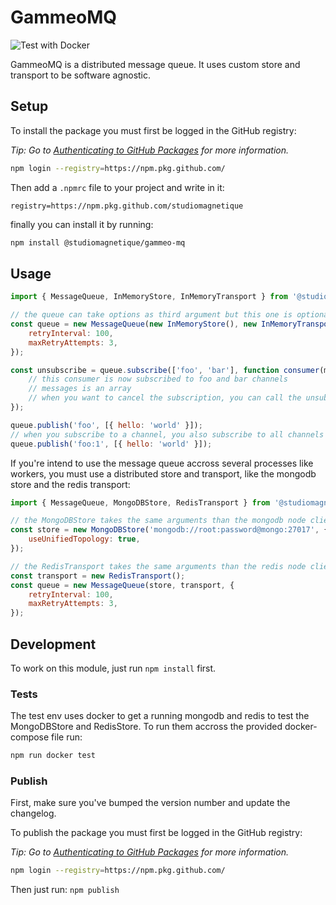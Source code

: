 # GammeoMQ

![Test with Docker](https://github.com/studiomagnetique/gammeo-mq/workflows/Test%20with%20Docker/badge.svg)

GammeoMQ is a distributed message queue. It uses custom store and transport to be software agnostic.

## Setup

To install the package you must first be logged in the GitHub registry:

_Tip: Go to [Authenticating to GitHub Packages](https://help.github.com/en/packages/using-github-packages-with-your-projects-ecosystem/configuring-npm-for-use-with-github-packages#authenticating-to-github-packages) for more information._

```sh
npm login --registry=https://npm.pkg.github.com/
```

Then add a `.npmrc` file to your project and write in it:

```
registry=https://npm.pkg.github.com/studiomagnetique
```

finally you can install it by running:

```sh
npm install @studiomagnetique/gammeo-mq
```

## Usage

```js
import { MessageQueue, InMemoryStore, InMemoryTransport } from '@studiomagnetique/gammeo-mq';

// the queue can take options as third argument but this one is optional
const queue = new MessageQueue(new InMemoryStore(), new InMemoryTransport(), {
    retryInterval: 100,
    maxRetryAttempts: 3,
});

const unsubscribe = queue.subscribe(['foo', 'bar'], function consumer(messages) => {
    // this consumer is now subscribed to foo and bar channels
    // messages is an array
    // when you want to cancel the subscription, you can call the unsubscribe callback returned by queue.subscribe()
});

queue.publish('foo', [{ hello: 'world' }]);
// when you subscribe to a channel, you also subscribe to all channels prefixed with the same name
queue.publish('foo:1', [{ hello: 'world' }]);
```

If you're intend to use the message queue accross several processes like workers, you must use a distributed store and transport, like the mongodb store and the redis transport:

```js
import { MessageQueue, MongoDBStore, RedisTransport } from '@studiomagnetique/gammeo-mq';

// the MongoDBStore takes the same arguments than the mongodb node client
const store = new MongoDBStore('mongodb://root:password@mongo:27017', {
    useUnifiedTopology: true,
});

// the RedisTransport takes the same arguments than the redis node client
const transport = new RedisTransport();
const queue = new MessageQueue(store, transport, {
    retryInterval: 100,
    maxRetryAttempts: 3,
});
```

## Development

To work on this module, just run `npm install` first.

### Tests

The test env uses docker to get a running mongodb and redis to test the MongoDBStore and RedisStore. To run them accross the provided docker-compose file run:

```sh
npm run docker test
```

### Publish

First, make sure you've bumped the version number and update the changelog.

To publish the package you must first be logged in the GitHub registry:

_Tip: Go to [Authenticating to GitHub Packages](https://help.github.com/en/packages/using-github-packages-with-your-projects-ecosystem/configuring-npm-for-use-with-github-packages#authenticating-to-github-packages) for more information._

```sh
npm login --registry=https://npm.pkg.github.com/
```

Then just run: `npm publish`
